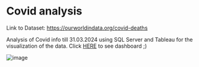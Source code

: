 # Covid analysis

Link to Dataset: https://ourworldindata.org/covid-deaths

Analysis of Covid info till 31.03.2024 using SQL Server and Tableau for the visualization of the data. Click [HERE](https://public.tableau.com/app/profile/luisina.ravel/viz/Covid_17137345807210/Dashboard1) to see dashboard ;)

![image](https://github.com/lravelb/Covid/assets/149938522/dd4ed7c8-ec95-4ea8-9d15-5115560a9102)

